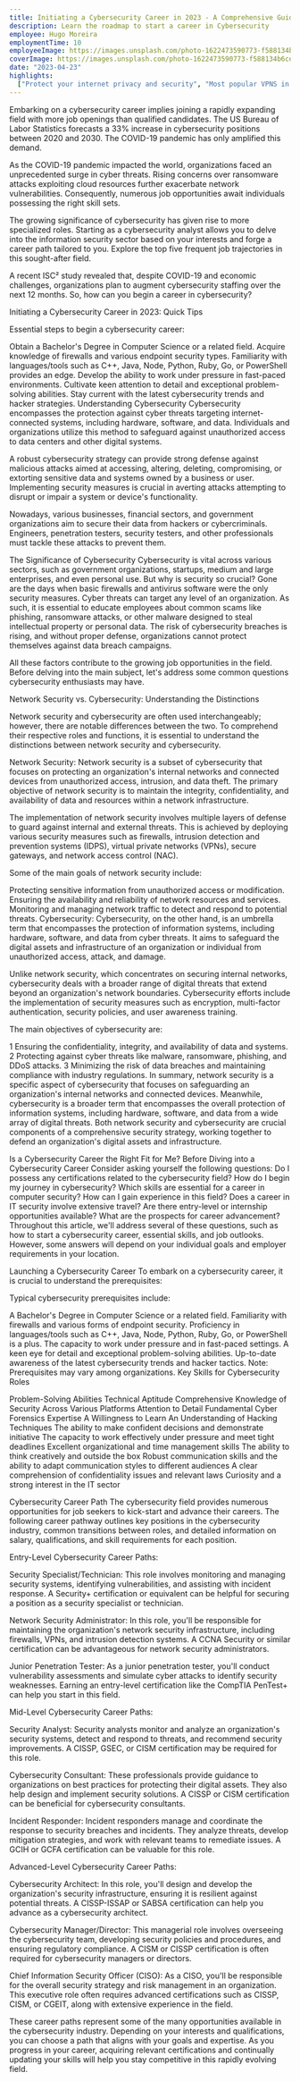 ```yaml
---
title: Initiating a Cybersecurity Career in 2023 - A Comprehensive Guide
description: Learn the roadmap to start a career in Cybersecurity
employee: Hugo Moreira
employmentTime: 10
employeeImage: https://images.unsplash.com/photo-1622473590773-f588134b6ce7?ixlib=rb-1.2.1&ixid=MnwxMjA3fDB8MHxwaG90by1wYWdlfHx8fGVufDB8fHx8&auto=format&fit=crop&w=1370&q=50
coverImage: https://images.unsplash.com/photo-1622473590773-f588134b6ce7?ixlib=rb-1.2.1&ixid=MnwxMjA3fDB8MHxwaG90by1wYWdlfHx8fGVufDB8fHx8&auto=format&fit=crop&w=1370&q=50
date: "2023-04-23"
highlights:
  ["Protect your internet privacy and security", "Most popular VPNS in 2023"]
---
```


Embarking on a cybersecurity career implies joining a rapidly expanding field with more job openings than qualified candidates. The US Bureau of Labor Statistics forecasts a 33% increase in cybersecurity positions between 2020 and 2030. The COVID-19 pandemic has only amplified this demand.

As the COVID-19 pandemic impacted the world, organizations faced an unprecedented surge in cyber threats. Rising concerns over ransomware attacks exploiting cloud resources further exacerbate network vulnerabilities. Consequently, numerous job opportunities await individuals possessing the right skill sets.

The growing significance of cybersecurity has given rise to more specialized roles. Starting as a cybersecurity analyst allows you to delve into the information security sector based on your interests and forge a career path tailored to you. Explore the top five frequent job trajectories in this sought-after field.

A recent ISC² study revealed that, despite COVID-19 and economic challenges, organizations plan to augment cybersecurity staffing over the next 12 months. So, how can you begin a career in cybersecurity?

Initiating a Cybersecurity Career in 2023: Quick Tips

Essential steps to begin a cybersecurity career:

Obtain a Bachelor's Degree in Computer Science or a related field.
Acquire knowledge of firewalls and various endpoint security types.
Familiarity with languages/tools such as C++, Java, Node, Python, Ruby, Go, or PowerShell provides an edge.
Develop the ability to work under pressure in fast-paced environments.
Cultivate keen attention to detail and exceptional problem-solving abilities.
Stay current with the latest cybersecurity trends and hacker strategies.
Understanding Cybersecurity
Cybersecurity encompasses the protection against cyber threats targeting internet-connected systems, including hardware, software, and data. Individuals and organizations utilize this method to safeguard against unauthorized access to data centers and other digital systems.

A robust cybersecurity strategy can provide strong defense against malicious attacks aimed at accessing, altering, deleting, compromising, or extorting sensitive data and systems owned by a business or user. Implementing security measures is crucial in averting attacks attempting to disrupt or impair a system or device's functionality.

Nowadays, various businesses, financial sectors, and government organizations aim to secure their data from hackers or cybercriminals. Engineers, penetration testers, security testers, and other professionals must tackle these attacks to prevent them.

The Significance of Cybersecurity
Cybersecurity is vital across various sectors, such as government organizations, startups, medium and large enterprises, and even personal use. But why is security so crucial?
Gone are the days when basic firewalls and antivirus software were the only security measures. Cyber threats can target any level of an organization. As such, it is essential to educate employees about common scams like phishing, ransomware attacks, or other malware designed to steal intellectual property or personal data.
The risk of cybersecurity breaches is rising, and without proper defense, organizations cannot protect themselves against data breach campaigns.

All these factors contribute to the growing job opportunities in the field. Before delving into the main subject, let's address some common questions cybersecurity enthusiasts may have.

Network Security vs. Cybersecurity: Understanding the Distinctions

Network security and cybersecurity are often used interchangeably; however, there are notable differences between the two. To comprehend their respective roles and functions, it is essential to understand the distinctions between network security and cybersecurity.

Network Security:
Network security is a subset of cybersecurity that focuses on protecting an organization's internal networks and connected devices from unauthorized access, intrusion, and data theft. The primary objective of network security is to maintain the integrity, confidentiality, and availability of data and resources within a network infrastructure.

The implementation of network security involves multiple layers of defense to guard against internal and external threats. This is achieved by deploying various security measures such as firewalls, intrusion detection and prevention systems (IDPS), virtual private networks (VPNs), secure gateways, and network access control (NAC).

Some of the main goals of network security include:

Protecting sensitive information from unauthorized access or modification.
Ensuring the availability and reliability of network resources and services.
Monitoring and managing network traffic to detect and respond to potential threats.
Cybersecurity:
Cybersecurity, on the other hand, is an umbrella term that encompasses the protection of information systems, including hardware, software, and data from cyber threats. It aims to safeguard the digital assets and infrastructure of an organization or individual from unauthorized access, attack, and damage.

Unlike network security, which concentrates on securing internal networks, cybersecurity deals with a broader range of digital threats that extend beyond an organization's network boundaries. Cybersecurity efforts include the implementation of security measures such as encryption, multi-factor authentication, security policies, and user awareness training.

The main objectives of cybersecurity are:

1 Ensuring the confidentiality, integrity, and availability of data and systems.
2 Protecting against cyber threats like malware, ransomware, phishing, and DDoS attacks.
3 Minimizing the risk of data breaches and maintaining compliance with industry regulations.
In summary, network security is a specific aspect of cybersecurity that focuses on safeguarding an organization's internal networks and connected devices. Meanwhile, cybersecurity is a broader term that encompasses the overall protection of information systems, including hardware, software, and data from a wide array of digital threats. Both network security and cybersecurity are crucial components of a comprehensive security strategy, working together to defend an organization's digital assets and infrastructure.

Is a Cybersecurity Career the Right Fit for Me?
Before Diving into a Cybersecurity Career
Consider asking yourself the following questions:
Do I possess any certifications related to the cybersecurity field?
How do I begin my journey in cybersecurity?
Which skills are essential for a career in computer security?
How can I gain experience in this field?
Does a career in IT security involve extensive travel?
Are there entry-level or internship opportunities available?
What are the prospects for career advancement?
Throughout this article, we'll address several of these questions, such as how to start a cybersecurity career, essential skills, and job outlooks. However, some answers will depend on your individual goals and employer requirements in your location.

Launching a Cybersecurity Career
To embark on a cybersecurity career, it is crucial to understand the prerequisites:

Typical cybersecurity prerequisites include:

A Bachelor's Degree in Computer Science or a related field.
Familiarity with firewalls and various forms of endpoint security.
Proficiency in languages/tools such as C++, Java, Node, Python, Ruby, Go, or PowerShell is a plus.
The capacity to work under pressure and in fast-paced settings.
A keen eye for detail and exceptional problem-solving abilities.
Up-to-date awareness of the latest cybersecurity trends and hacker tactics.
Note: Prerequisites may vary among organizations.
Key Skills for Cybersecurity Roles

Problem-Solving Abilities
Technical Aptitude
Comprehensive Knowledge of Security Across Various Platforms
Attention to Detail
Fundamental Cyber Forensics Expertise
A Willingness to Learn
An Understanding of Hacking Techniques
The ability to make confident decisions and demonstrate initiative
The capacity to work effectively under pressure and meet tight deadlines
Excellent organizational and time management skills
The ability to think creatively and outside the box
Robust communication skills and the ability to adapt communication styles to different audiences
A clear comprehension of confidentiality issues and relevant laws
Curiosity and a strong interest in the IT sector

Cybersecurity Career Path
The cybersecurity field provides numerous opportunities for job seekers to kick-start and advance their careers. The following career pathway outlines key positions in the cybersecurity industry, common transitions between roles, and detailed information on salary, qualifications, and skill requirements for each position.

Entry-Level Cybersecurity Career Paths:

Security Specialist/Technician: This role involves monitoring and managing security systems, identifying vulnerabilities, and assisting with incident response. A Security+ certification or equivalent can be helpful for securing a position as a security specialist or technician.

Network Security Administrator: In this role, you'll be responsible for maintaining the organization's network security infrastructure, including firewalls, VPNs, and intrusion detection systems. A CCNA Security or similar certification can be advantageous for network security administrators.

Junior Penetration Tester: As a junior penetration tester, you'll conduct vulnerability assessments and simulate cyber attacks to identify security weaknesses. Earning an entry-level certification like the CompTIA PenTest+ can help you start in this field.

Mid-Level Cybersecurity Career Paths:

Security Analyst: Security analysts monitor and analyze an organization's security systems, detect and respond to threats, and recommend security improvements. A CISSP, GSEC, or CISM certification may be required for this role.

Cybersecurity Consultant: These professionals provide guidance to organizations on best practices for protecting their digital assets. They also help design and implement security solutions. A CISSP or CISM certification can be beneficial for cybersecurity consultants.

Incident Responder: Incident responders manage and coordinate the response to security breaches and incidents. They analyze threats, develop mitigation strategies, and work with relevant teams to remediate issues. A GCIH or GCFA certification can be valuable for this role.

Advanced-Level Cybersecurity Career Paths:

Cybersecurity Architect: In this role, you'll design and develop the organization's security infrastructure, ensuring it is resilient against potential threats. A CISSP-ISSAP or SABSA certification can help you advance as a cybersecurity architect.

Cybersecurity Manager/Director: This managerial role involves overseeing the cybersecurity team, developing security policies and procedures, and ensuring regulatory compliance. A CISM or CISSP certification is often required for cybersecurity managers or directors.

Chief Information Security Officer (CISO): As a CISO, you'll be responsible for the overall security strategy and risk management in an organization. This executive role often requires advanced certifications such as CISSP, CISM, or CGEIT, along with extensive experience in the field.

These career paths represent some of the many opportunities available in the cybersecurity industry. Depending on your interests and qualifications, you can choose a path that aligns with your goals and expertise. As you progress in your career, acquiring relevant certifications and continually updating your skills will help you stay competitive in this rapidly evolving field.
